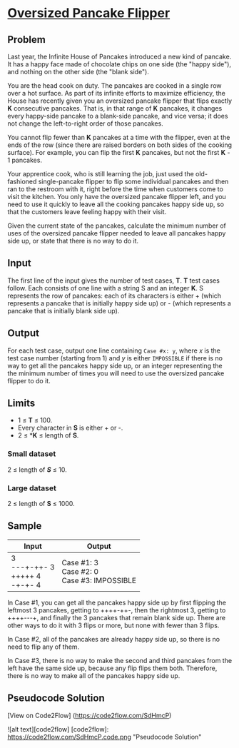 # [Oversized Pancake Flipper](https://code.google.com/codejam/contest/3264486/dashboard)

## Problem

Last year, the Infinite House of Pancakes introduced a new kind of pancake. It has a happy face made of chocolate chips on one side (the "happy side"), and nothing on the other side (the "blank side").

You are the head cook on duty. The pancakes are cooked in a single row over a hot surface. As part of its infinite efforts to maximize efficiency, the House has recently given you an oversized pancake flipper that flips exactly **K** consecutive pancakes. That is, in that range of **K** pancakes, it changes every happy-side pancake to a blank-side pancake, and vice versa; it does not change the left-to-right order of those pancakes.

You cannot flip fewer than **K** pancakes at a time with the flipper, even at the ends of the row (since there are raised borders on both sides of the cooking surface). For example, you can flip the first **K** pancakes, but not the first **K** - 1 pancakes.

Your apprentice cook, who is still learning the job, just used the old-fashioned single-pancake flipper to flip some individual pancakes and then ran to the restroom with it, right before the time when customers come to visit the kitchen. You only have the oversized pancake flipper left, and you need to use it quickly to leave all the cooking pancakes happy side up, so that the customers leave feeling happy with their visit.

Given the current state of the pancakes, calculate the minimum number of uses of the oversized pancake flipper needed to leave all pancakes happy side up, or state that there is no way to do it.

## Input

The first line of the input gives the number of test cases, **T**. **T** test cases follow. Each consists of one line with a string S and an integer **K**. S represents the row of pancakes: each of its characters is either + (which represents a pancake that is initially happy side up) or - (which represents a pancake that is initially blank side up).

## Output

For each test case, output one line containing `Case #x: y`, where *x* is the test case number (starting from 1) and *y* is either `IMPOSSIBLE` if there is no way to get all the pancakes happy side up, or an integer representing the the minimum number of times you will need to use the oversized pancake flipper to do it.

## Limits

* 1 ≤ **T** ≤ 100.
* Every character in **S** is either + or -.
* 2 ≤ ***K** ≤ length of **S**.

### Small dataset

2 ≤ length of ***S*** ≤ 10.

### Large dataset

2 ≤ length of **S** ≤ 1000.

## Sample

 Input | Output |
-------|--------| 
3  <br />  ---+-++- 3  <br /> +++++ 4 <br />  -+-+- 4 <br /> | Case #1: 3  <br />  Case #2: 0 <br />  Case #3: IMPOSSIBLE |


In Case #1, you can get all the pancakes happy side up by first flipping the leftmost 3 pancakes, getting to ++++-++-, then the rightmost 3, getting to ++++---+, and finally the 3 pancakes that remain blank side up. There are other ways to do it with 3 flips or more, but none with fewer than 3 flips.

In Case #2, all of the pancakes are already happy side up, so there is no need to flip any of them.

In Case #3, there is no way to make the second and third pancakes from the left have the same side up, because any flip flips them both. Therefore, there is no way to make all of the pancakes happy side up.

## Pseudocode Solution

[View on Code2Flow] (https://code2flow.com/SdHmcP)

![alt text][code2flow]
[code2flow]: https://code2flow.com/SdHmcP.code.png "Pseudocode Solution"
